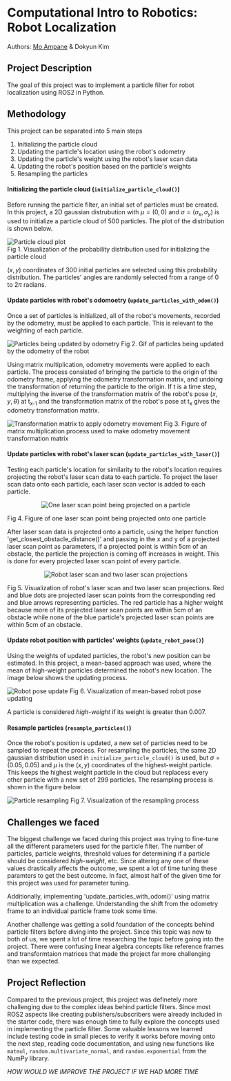 # Computational Intro to Robotics: Robot Localization
Authors: [Mo Ampane](https://github.com/Moampane) & Dokyun Kim

## Project Description
The goal of this project was to implement a particle filter for robot localization using ROS2 in Python.

## Methodology
This project can be separated into 5 main steps  
1. Initializing the particle cloud
2. Updating the particle's location using the robot's odometry
3. Updating the particle's weight using the robot's laser scan data
4. Updating the robot's position based on the particle's weights
5. Resampling the particles

#### Initializing the particle cloud (`initialize_particle_cloud()`)
Before running the particle filter, an initial set of particles must be created. In this project, a 2D gaussian distrubution with $\mu = (0,0)$ and $\sigma = (\sigma _x, \sigma _y)$ is used to initialize a particle cloud of 500 particles. The plot of the distribution is shown below.  

![Particle cloud plot](img/particle_cloud.png)  
Fig 1. Visualization of the probability distribution used for initializing the particle cloud

$(x,y)$ coordinates of 300 initial particles are selected using this probability distribution. The particles' angles are randomly selected from a range of $0$ to $2\pi$ radians.

#### Update particles with robot's odomoetry (`update_particles_with_odom()`)
Once a set of particles is initialized, all of the robot's movements, recorded by the odometry, must be applied to each particle. This is relevant to the weighting of each particle.

![Particles being updated by odometry](img/update_particles_with_odom.gif)
Fig 2. Gif of particles being updated by the odometry of the robot

Using matrix multiplication, odometry movements were applied to each particle. The process consisted of bringing the particle to the origin of the odometry frame, applying the odometry transformation matrix, and undoing the transformation of returning the particle to the origin. If t is a time step, multiplying the inverse of the transformation matrix of the robot's pose $(x,y,\theta)$ at t<sub>x-1</sub> and the transformation matrix of the robot's pose at t<sub>x</sub> gives the odometry transformation matrix.

![Transformation matrix to apply odometry movement](img/mat_mul_fig.png)
Fig 3. Figure of matrix multiplication process used to make odometry movement transformation matrix

#### Update particles with robot's laser scan (`update_particles_with_laser()`)
Testing each particle's location for similarity to the robot's location requires projecting the robot's laser scan data to each particle. To project the laser scan data onto each particle, each laser scan vector is added to each particle.

<div style="text-align:center">
<img src="img/project_laser_scan.png" alt="One laser scan point being projected on a particle" />
</div>

Fig 4. Figure of one laser scan point being projected onto one particle

After laser scan data is projected onto a particle, using the helper function 'get_closest_obstacle_distance()' and passing in the x and y of a projected laser scan point as parameters, if a projected point is within 5cm of an obstacle, the particle the projection is coming off increases in weight. This is done for every projected laser scan point of every particle.

<div style="text-align:center">
<img src="img/projections.png" alt="Robot laser scan and two laser scan projections" />
</div>

Fig 5. Visualization of robot's laser scan and two laser scan projections. Red and blue dots are projected laser scan points from the corresponding red and blue arrows representing particles. The red particle has a higher weight because more of its projected laser scan points are within 5cm of an obstacle while none of the blue particle's projected laser scan points are within 5cm of an obstacle.

#### Update robot position with particles' weights (`update_robot_pose()`)
Using the weights of updated particles, the robot's new position can be estimated. In this project, a mean-based approach was used, where the mean of high-weight particles determined the robot's new location. The image below shows the updating process.

![Robot pose update](img/robot_pose_update_mean.png)
Fig 6. Visualization of mean-based robot pose updating

A particle is considered *high-weight* if its weight is greater than 0.007.

#### Resample particles (`resample_particles()`)
Once the robot's position is updated, a new set of particles need to be sampled to repeat the process. For resampling the particles, the same 2D gaussian distribution used in `initialize_particle_cloud()` is used, but $\sigma = (0.05,0.05)$ and $\mu$ is the $(x,y)$ coordinates of the highest-weight particle. This keeps the highest weight particle in the cloud but replacess every other particle with a new set of 299 particles. The resampling process is shown in the figure below.

![Particle resampling](img/resampling.png)
Fig 7. Visualization of the resampling process




## Challenges we faced
The biggest challenge we faced during this project was trying to fine-tune all the different parameters used for the particle filter. The number of particles, particle weights, threshold values for determining if a particle should be considered *high-weight*, etc. Since altering any one of these values drastically affects the outcome, we spent a lot of time tuning these paramters to get the best outcome. In fact, almost half of the given time for this project was used for parameter tuning.

Additionally, implementing 'update_particles_with_odom()' using matrix multiplication was a challenge. Understanding the shift from the odometry frame to an individual particle frame took some time.

Another challenge was getting a solid foundation of the concepts behind particle filters before diving into the project. Since this topic was new to both of us, we spent a lot of time researching the topic before going into the project. There were confusing linear algebra concepts like reference frames and transformtaion matrices that made the project far more challenging than we expected. 

## Project Reflection
Compared to the previous project, this project was definetely more challenging due to the complex ideas behind particle filters. Since most ROS2 aspects like creating publishers/subscribers were already included in the starter code, there was enough time to fully explore the concepts used in implementing the particle filter. Some valuable lessons we learned include testing code in small pieces to verify it works before moving onto the next step, reading code documentation, and using new functions like `matmul`, `random.multivariate_normal`, and `random.exponential` from the NumPy library.

*HOW WOULD WE IMPROVE THE PROJECT IF WE HAD MORE TIME*


